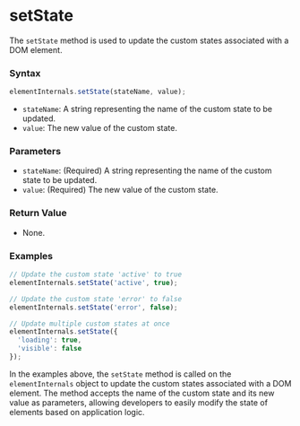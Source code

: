 # setState

The `setState` method is used to update the custom states associated with a DOM element.

### Syntax

```jsx
elementInternals.setState(stateName, value);

```

- `stateName`: A string representing the name of the custom state to be updated.
- `value`: The new value of the custom state.

### Parameters

- `stateName`: (Required) A string representing the name of the custom state to be updated.
- `value`: (Required) The new value of the custom state.

### Return Value

- None.

### Examples

```jsx
// Update the custom state 'active' to true
elementInternals.setState('active', true);

```

```jsx
// Update the custom state 'error' to false
elementInternals.setState('error', false);

```

```jsx
// Update multiple custom states at once
elementInternals.setState({
  'loading': true,
  'visible': false
});

```

In the examples above, the `setState` method is called on the `elementInternals` object to update the custom states associated with a DOM element. The method accepts the name of the custom state and its new value as parameters, allowing developers to easily modify the state of elements based on application logic.